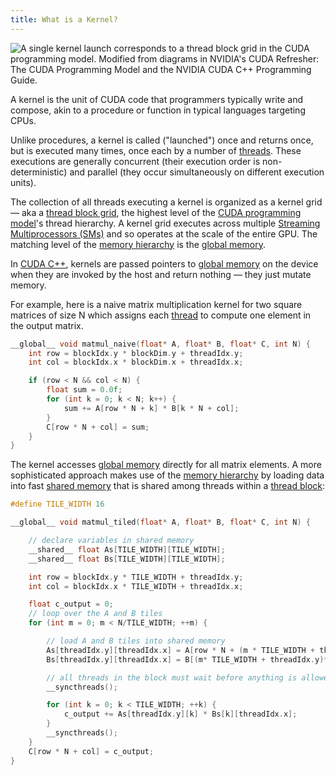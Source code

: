 ```yaml
---
title: What is a Kernel?
---
```


![A single kernel launch corresponds to a [thread block grid](/gpu-glossary/device-software/thread-block-grid) in the [CUDA programming model](/gpu-glossary/device-software/cuda-programming-model). Modified from diagrams in NVIDIA's [CUDA Refresher: The CUDA Programming Model](https://developer.nvidia.com/blog/cuda-refresher-cuda-programming-model/) and the NVIDIA [CUDA C++ Programming Guide](https://docs.nvidia.com/cuda/cuda-c-programming-guide/index.html#programming-model).](themed-image://cuda-programming-model.svg)

A kernel is the unit of CUDA code that programmers typically write and compose,
akin to a procedure or function in typical languages targeting CPUs.

Unlike procedures, a kernel is called ("launched") once and returns once, but is
executed many times, once each by a number of
[threads](/gpu-glossary/device-software/thread). These executions are generally
concurrent (their execution order is non-deterministic) and parallel (they occur
simultaneously on different execution units).

The collection of all threads executing a kernel is organized as a kernel grid —
aka a [thread block grid](/gpu-glossary/device-software/thread-block-grid), the
highest level of the
[CUDA programming model](/gpu-glossary/device-software/cuda-programming-model)'s
thread hierarchy. A kernel grid executes across multiple
[Streaming Multiprocessors (SMs)](/gpu-glossary/device-hardware/streaming-multiprocessor)
and so operates at the scale of the entire GPU. The matching level of the
[memory hierarchy](/gpu-glossary/device-software/memory-hierarchy) is the
[global memory](/gpu-glossary/device-software/global-memory).

In [CUDA C++](/gpu-glossary/host-software/cuda-c), kernels are passed pointers
to [global memory](/gpu-glossary/device-software/global-memory) on the device
when they are invoked by the host and return nothing — they just mutate memory.

For example, here is a naive matrix multiplication kernel for two square
matrices of size N which assigns each
[thread](/gpu-glossary/device-software/thread) to compute one element in the
output matrix.

```cpp
__global__ void matmul_naive(float* A, float* B, float* C, int N) {
    int row = blockIdx.y * blockDim.y + threadIdx.y;
    int col = blockIdx.x * blockDim.x + threadIdx.x;

    if (row < N && col < N) {
        float sum = 0.0f;
        for (int k = 0; k < N; k++) {
            sum += A[row * N + k] * B[k * N + col];
        }
        C[row * N + col] = sum;
    }
}
```

The kernel accesses [global memory](/gpu-glossary/device-software/global-memory)
directly for all matrix elements. A more sophisticated approach makes use of the
[memory hierarchy](/gpu-glossary/device-software/memory-hierarchy) by loading
data into fast [shared memory](/gpu-glossary/device-software/shared-memory) that
is shared among threads within a
[thread block](/gpu-glossary/device-software/thread-block):

```cpp
#define TILE_WIDTH 16

__global__ void matmul_tiled(float* A, float* B, float* C, int N) {

    // declare variables in shared memory
    __shared__ float As[TILE_WIDTH][TILE_WIDTH];
    __shared__ float Bs[TILE_WIDTH][TILE_WIDTH];

    int row = blockIdx.y * TILE_WIDTH + threadIdx.y;
    int col = blockIdx.x * TILE_WIDTH + threadIdx.x;

    float c_output = 0;
    // loop over the A and B tiles
    for (int m = 0; m < N/TILE_WIDTH; ++m) {

        // load A and B tiles into shared memory
        As[threadIdx.y][threadIdx.x] = A[row * N + (m * TILE_WIDTH + threadIdx.x)];
        Bs[threadIdx.y][threadIdx.x] = B[(m* TILE_WIDTH + threadIdx.y)* N + col];

        // all threads in the block must wait before anything is allowed to proceed
        __syncthreads();

        for (int k = 0; k < TILE_WIDTH; ++k) {
            c_output += As[threadIdx.y][k] * Bs[k][threadIdx.x];
        }
        __syncthreads();
    }
    C[row * N + col] = c_output;
}
```
